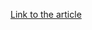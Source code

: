 [Link to the article](https://www.trendmicro.com/en_us/research/23/h/monti-ransomware-unleashes-a-new-encryptor-for-linux.html)
